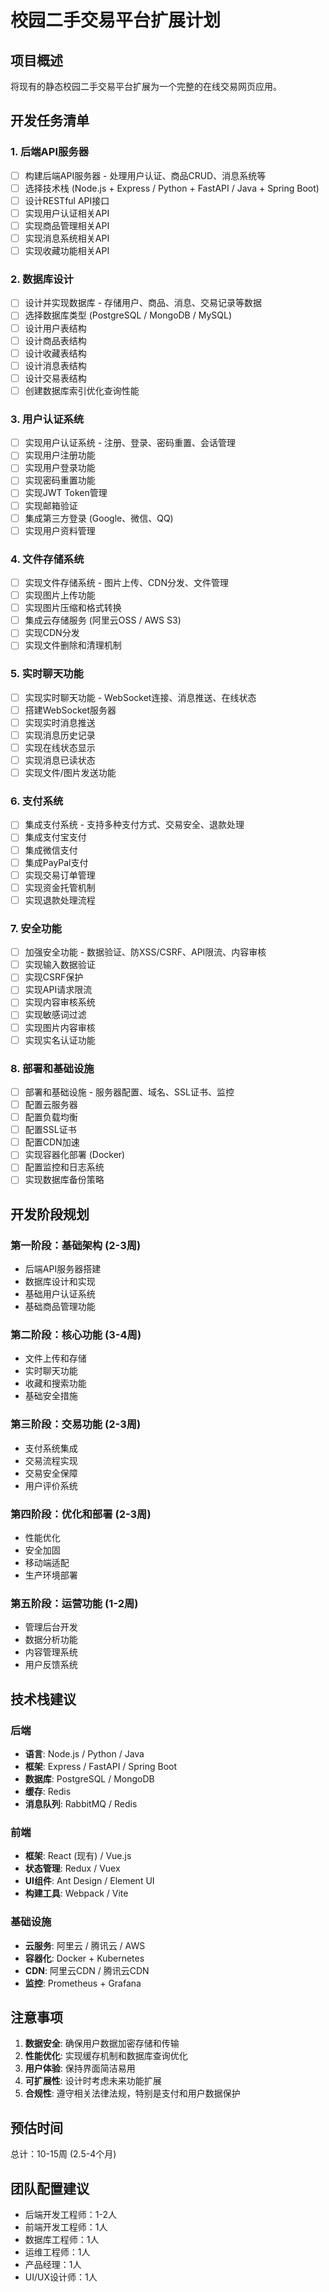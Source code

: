 # 校园二手交易平台扩展计划

## 项目概述
将现有的静态校园二手交易平台扩展为一个完整的在线交易网页应用。

## 开发任务清单

### 1. 后端API服务器
- [ ] 构建后端API服务器 - 处理用户认证、商品CRUD、消息系统等
- [ ] 选择技术栈 (Node.js + Express / Python + FastAPI / Java + Spring Boot)
- [ ] 设计RESTful API接口
- [ ] 实现用户认证相关API
- [ ] 实现商品管理相关API
- [ ] 实现消息系统相关API
- [ ] 实现收藏功能相关API

### 2. 数据库设计
- [ ] 设计并实现数据库 - 存储用户、商品、消息、交易记录等数据
- [ ] 选择数据库类型 (PostgreSQL / MongoDB / MySQL)
- [ ] 设计用户表结构
- [ ] 设计商品表结构
- [ ] 设计收藏表结构
- [ ] 设计消息表结构
- [ ] 设计交易表结构
- [ ] 创建数据库索引优化查询性能

### 3. 用户认证系统
- [ ] 实现用户认证系统 - 注册、登录、密码重置、会话管理
- [ ] 实现用户注册功能
- [ ] 实现用户登录功能
- [ ] 实现密码重置功能
- [ ] 实现JWT Token管理
- [ ] 实现邮箱验证
- [ ] 集成第三方登录 (Google、微信、QQ)
- [ ] 实现用户资料管理

### 4. 文件存储系统
- [ ] 实现文件存储系统 - 图片上传、CDN分发、文件管理
- [ ] 实现图片上传功能
- [ ] 实现图片压缩和格式转换
- [ ] 集成云存储服务 (阿里云OSS / AWS S3)
- [ ] 实现CDN分发
- [ ] 实现文件删除和清理机制

### 5. 实时聊天功能
- [ ] 实现实时聊天功能 - WebSocket连接、消息推送、在线状态
- [ ] 搭建WebSocket服务器
- [ ] 实现实时消息推送
- [ ] 实现消息历史记录
- [ ] 实现在线状态显示
- [ ] 实现消息已读状态
- [ ] 实现文件/图片发送功能

### 6. 支付系统
- [ ] 集成支付系统 - 支持多种支付方式、交易安全、退款处理
- [ ] 集成支付宝支付
- [ ] 集成微信支付
- [ ] 集成PayPal支付
- [ ] 实现交易订单管理
- [ ] 实现资金托管机制
- [ ] 实现退款处理流程

### 7. 安全功能
- [ ] 加强安全功能 - 数据验证、防XSS/CSRF、API限流、内容审核
- [ ] 实现输入数据验证
- [ ] 实现CSRF保护
- [ ] 实现API请求限流
- [ ] 实现内容审核系统
- [ ] 实现敏感词过滤
- [ ] 实现图片内容审核
- [ ] 实现实名认证功能

### 8. 部署和基础设施
- [ ] 部署和基础设施 - 服务器配置、域名、SSL证书、监控
- [ ] 配置云服务器
- [ ] 配置负载均衡
- [ ] 配置SSL证书
- [ ] 配置CDN加速
- [ ] 实现容器化部署 (Docker)
- [ ] 配置监控和日志系统
- [ ] 实现数据库备份策略

## 开发阶段规划

### 第一阶段：基础架构 (2-3周)
- 后端API服务器搭建
- 数据库设计和实现
- 基础用户认证系统
- 基础商品管理功能

### 第二阶段：核心功能 (3-4周)
- 文件上传和存储
- 实时聊天功能
- 收藏和搜索功能
- 基础安全措施

### 第三阶段：交易功能 (2-3周)
- 支付系统集成
- 交易流程实现
- 交易安全保障
- 用户评价系统

### 第四阶段：优化和部署 (2-3周)
- 性能优化
- 安全加固
- 移动端适配
- 生产环境部署

### 第五阶段：运营功能 (1-2周)
- 管理后台开发
- 数据分析功能
- 内容管理系统
- 用户反馈系统

## 技术栈建议

### 后端
- **语言**: Node.js / Python / Java
- **框架**: Express / FastAPI / Spring Boot
- **数据库**: PostgreSQL / MongoDB
- **缓存**: Redis
- **消息队列**: RabbitMQ / Redis

### 前端
- **框架**: React (现有) / Vue.js
- **状态管理**: Redux / Vuex
- **UI组件**: Ant Design / Element UI
- **构建工具**: Webpack / Vite

### 基础设施
- **云服务**: 阿里云 / 腾讯云 / AWS
- **容器化**: Docker + Kubernetes
- **CDN**: 阿里云CDN / 腾讯云CDN
- **监控**: Prometheus + Grafana

## 注意事项

1. **数据安全**: 确保用户数据加密存储和传输
2. **性能优化**: 实现缓存机制和数据库查询优化
3. **用户体验**: 保持界面简洁易用
4. **可扩展性**: 设计时考虑未来功能扩展
5. **合规性**: 遵守相关法律法规，特别是支付和用户数据保护

## 预估时间
总计：10-15周 (2.5-4个月)

## 团队配置建议
- 后端开发工程师：1-2人
- 前端开发工程师：1人
- 数据库工程师：1人
- 运维工程师：1人
- 产品经理：1人
- UI/UX设计师：1人
